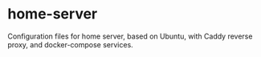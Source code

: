# home-server
Configuration files for home server, based on Ubuntu, with Caddy reverse proxy, and docker-compose services.
